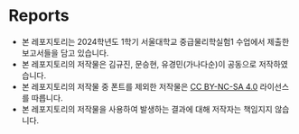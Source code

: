 # Reports

- 본 레포지토리는 2024학년도 1학기 서울대학교 중급물리학실험1 수업에서 제출한 보고서들을 담고 있습니다.
- 본 레포지토리의 저작물은 김규진, 문승현, 유경민(가나다순)이 공동으로 저작하였습니다.
- 본 레포지토리의 저작물 중 폰트를 제외한 저작물은 [CC BY-NC-SA 4.0](https://creativecommons.org/licenses/by-nc-sa/4.0/) 라이선스를 따릅니다.
- 본 레포지토리의 저작물을 사용하여 발생하는 결과에 대해 저작자는 책임지지 않습니다.
